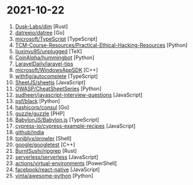 # 2021-10-22

1. [Dusk-Labs/dim](https://github.com/Dusk-Labs/dim "Dim, a media manager fueled by dark forces.") [Rust]
2. [datreeio/datree](https://github.com/datreeio/datree "Prevent Kubernetes misconfigurations from reaching production (again 😤 )! Datree is a CLI tool to ensure K8s manifests and Helm charts follow best practices as well as your organization’s policies. See our docs: https://hub.datree.io") [Go]
3. [microsoft/TypeScript](https://github.com/microsoft/TypeScript "TypeScript is a superset of JavaScript that compiles to clean JavaScript output.") [TypeScript]
4. [TCM-Course-Resources/Practical-Ethical-Hacking-Resources](https://github.com/TCM-Course-Resources/Practical-Ethical-Hacking-Resources "Compilation of Resources from TCM's Practical Ethical Hacking Udemy Course") [Python]
5. [liuxinyu95/unplugged](https://github.com/liuxinyu95/unplugged "Open book about math and programming.") [TeX]
6. [CoinAlpha/hummingbot](https://github.com/CoinAlpha/hummingbot "Hummingbot: a client for crypto market making") [Python]
7. [LaravelDaily/laravel-tips](https://github.com/LaravelDaily/laravel-tips "Awesome tips for Laravel") 
8. [microsoft/WindowsAppSDK](https://github.com/microsoft/WindowsAppSDK "The Windows App SDK empowers all Windows Desktop apps with modern Windows UI, APIs, and platform features, including back-compat support, shipped via NuGet.") [C++]
9. [withfig/autocomplete](https://github.com/withfig/autocomplete "Fig adds autocomplete to your terminal.") [TypeScript]
10. [SheetJS/sheetjs](https://github.com/SheetJS/sheetjs "📗 SheetJS Community Edition -- Spreadsheet Data Toolkit") [JavaScript]
11. [OWASP/CheatSheetSeries](https://github.com/OWASP/CheatSheetSeries "The OWASP Cheat Sheet Series was created to provide a concise collection of high value information on specific application security topics.") [Python]
12. [sudheerj/javascript-interview-questions](https://github.com/sudheerj/javascript-interview-questions "List of 1000 JavaScript Interview Questions") [JavaScript]
13. [psf/black](https://github.com/psf/black "The uncompromising Python code formatter") [Python]
14. [hashicorp/consul](https://github.com/hashicorp/consul "Consul is a distributed, highly available, and data center aware solution to connect and configure applications across dynamic, distributed infrastructure.") [Go]
15. [guzzle/guzzle](https://github.com/guzzle/guzzle "Guzzle, an extensible PHP HTTP client") [PHP]
16. [BabylonJS/Babylon.js](https://github.com/BabylonJS/Babylon.js "Babylon.js is a powerful, beautiful, simple, and open game and rendering engine packed into a friendly JavaScript framework.") [TypeScript]
17. [cypress-io/cypress-example-recipes](https://github.com/cypress-io/cypress-example-recipes "Various recipes for testing common scenarios with Cypress") [JavaScript]
18. [github/india](https://github.com/github/india "GitHub resources and information for the developer community in India") 
19. [toniblyx/prowler](https://github.com/toniblyx/prowler "Prowler is a security tool to perform AWS security best practices assessments, audits, incident response, continuous monitoring, hardening and forensics readiness. It contains all CIS controls and many more additional checks that help on GDPR, HIPAA and other security frameworks.") [Shell]
20. [google/googletest](https://github.com/google/googletest "GoogleTest - Google Testing and Mocking Framework") [C++]
21. [BurntSushi/ripgrep](https://github.com/BurntSushi/ripgrep "ripgrep recursively searches directories for a regex pattern while respecting your gitignore") [Rust]
22. [serverless/serverless](https://github.com/serverless/serverless "⚡ Serverless Framework – Build web, mobile and IoT applications with serverless architectures using AWS Lambda, Azure Functions, Google CloudFunctions & more! –") [JavaScript]
23. [actions/virtual-environments](https://github.com/actions/virtual-environments "GitHub Actions virtual environments") [PowerShell]
24. [facebook/react-native](https://github.com/facebook/react-native "A framework for building native applications using React") [JavaScript]
25. [vinta/awesome-python](https://github.com/vinta/awesome-python "A curated list of awesome Python frameworks, libraries, software and resources") [Python]

